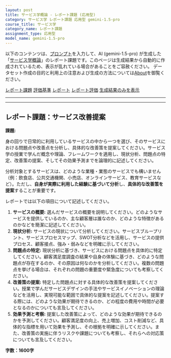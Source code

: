 ```yaml
---
layout: post
title: サービス学概論 - レポート課題 (応用型)
category: サービス学 レポート課題 応用型 gemini-1.5-pro
course_title: サービス学
category_name: レポート課題
assignment_type: 応用型
model_name: gemini-1.5-pro
---
```


以下のコンテンツは、[プロンプト](http://127.0.0.1:8000/generated/サービス学/gemini-1.5-pro/prompt_レポート課題-応用型.md)を入力して、AI (gemini-1.5-pro) が生成した「[サービス学概論](/contents/サービス学/)」のレポート課題です。このページは生成結果から自動的に作成されているため、表示が乱れている場合があることをご容赦ください。
データセット作成の目的と利用上の注意および生成の方法については[About](/About)を御覧ください。

[レポート課題](../レポート課題-応用型)
[評価基準](../評価基準-応用型)
[レポート](../レポート-応用型)
[レポート評価](../レポート評価-応用型)
[生成結果のみを表示](http://127.0.0.1:8000/generated/サービス学/gemini-1.5-pro/レポート課題-応用型.md)
  

***
***
  
## レポート課題：サービス改善提案

**課題:**

身の回りで日常的に利用しているサービスの中から一つを選び、そのサービスにおける問題点や改善点を分析し、具体的な改善策を提案してください。サービス学の授業で学んだ概念や理論、フレームワークを適用し、現状分析、問題点の特定、改善策の提案、そしてその効果予測までを論理的に記述してください。

分析対象とするサービスは、どのような業種・業態のサービスでも構いません（例：飲食店、公共交通機関、小売店、オンラインサービス、教育サービスなど）。ただし、**自身が実際に利用した経験に基づいて分析**し、**具体的な改善策を提案**することが重要です。

レポートでは以下の項目について記述してください。

1. **サービスの概要:** 選んだサービスの概要を説明してください。どのようなサービスを提供しているのか、主な顧客層は誰なのか、どのような特徴があるのかなどを簡潔に記述してください。
2. **現状分析:** サービスの現状について分析してください。サービスブループリント、サービスプロセスマップ、SWOT分析などを活用し、サービスの提供プロセス、顧客接点、強み・弱みなどを明確に示してください。
3. **問題点の特定:** 現状分析に基づき、サービスにおける問題点を具体的に特定してください。顧客満足度調査の結果や自身の体験に基づき、どのような問題点が存在するのか、その原因は何なのかを分析してください。複数の問題点を挙げる場合は、それぞれの問題の重要度や緊急度についても考察してください。
4. **改善策の提案:** 特定した問題点に対する具体的な改善策を提案してください。授業で学んだサービスデザインの手法やサービスイノベーションの理論などを活用し、実現可能な範囲で具体的な提案を記述してください。提案する際には、どのような効果が期待できるのか、どの程度の費用や時間が必要となるのかについても言及してください。
5. **効果予測と考察:** 提案した改善策によって、どのような効果が期待できるのかを予測してください。顧客満足度の向上、売上増加、コスト削減など、具体的な指標を用いて効果を予測し、その根拠を明確に示してください。また、改善策の実施に伴うリスクや課題についても考察し、それらへの対応策についても言及してください。


**字数：1600字**
